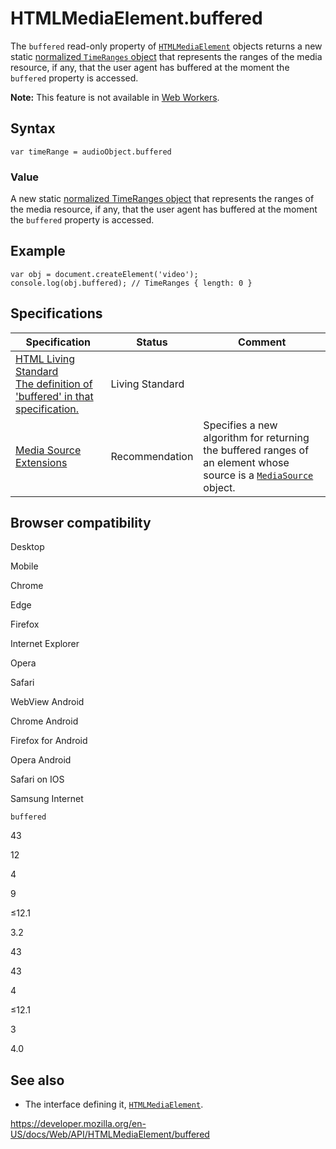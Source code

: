 HTMLMediaElement.buffered
=========================

The `buffered` read-only property of [`HTMLMediaElement`](../htmlmediaelement) objects returns a new static [normalized `TimeRanges` object](../timeranges#normalized_timeranges_objects) that represents the ranges of the media resource, if any, that the user agent has buffered at the moment the `buffered` property is accessed.

**Note:** This feature is not available in [Web Workers](../web_workers_api).

Syntax
------

    var timeRange = audioObject.buffered

### Value

A new static [normalized TimeRanges object](../timeranges#normalized_timeranges_objects) that represents the ranges of the media resource, if any, that the user agent has buffered at the moment the `buffered` property is accessed.

Example
-------

    var obj = document.createElement('video');
    console.log(obj.buffered); // TimeRanges { length: 0 }

Specifications
--------------

<table><thead><tr class="header"><th>Specification</th><th>Status</th><th>Comment</th></tr></thead><tbody><tr class="odd"><td><a href="https://html.spec.whatwg.org/multipage/media.html#dom-media-buffered">HTML Living Standard<br />
<span class="small">The definition of 'buffered' in that specification.</span></a></td><td><span class="spec-living">Living Standard</span></td><td></td></tr><tr class="even"><td><a href="https://w3c.github.io/media-source/#htmlmediaelement-extensions">Media Source Extensions</a></td><td><span class="spec-rec">Recommendation</span></td><td>Specifies a new algorithm for returning the buffered ranges of an element whose source is a <a href="../mediasource"><code>MediaSource</code></a> object.</td></tr></tbody></table>

Browser compatibility
---------------------

Desktop

Mobile

Chrome

Edge

Firefox

Internet Explorer

Opera

Safari

WebView Android

Chrome Android

Firefox for Android

Opera Android

Safari on IOS

Samsung Internet

`buffered`

43

12

4

9

≤12.1

3.2

43

43

4

≤12.1

3

4.0

See also
--------

-   The interface defining it, [`HTMLMediaElement`](../htmlmediaelement).

<a href="https://developer.mozilla.org/en-US/docs/Web/API/HTMLMediaElement/buffered" class="_attribution-link">https://developer.mozilla.org/en-US/docs/Web/API/HTMLMediaElement/buffered</a>
